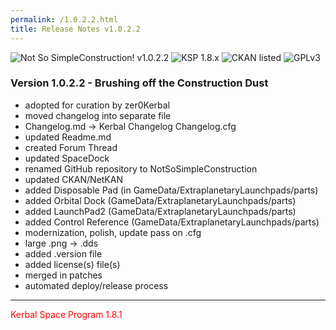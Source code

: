 ```yaml
---
permalink: /1.0.2.2.html
title: Release Notes v1.0.2.2
---
```


![Not So SimpleConstruction! v1.0.2.2](https://img.shields.io/badge/SimpleConstruction%20version-1.0.2.2-orange.svg?style=flat-square) ![KSP 1.8.x](https://img.shields.io/badge/KSP%20version-1.8.x-66ccff.svg?style=flat-square) ![CKAN listed](https://img.shields.io/badge/CKAN-Indexed-brightgreen.svg) ![GPLv3](https://img.shields.io/badge/license-GPLv3-success "GPLv3")

### Version 1.0.2.2 - Brushing off the Construction Dust

* adopted for curation by zer0Kerbal
* moved changelog into separate file
* Changelog.md -> Kerbal Changelog Changelog.cfg
* updated Readme.md
* created Forum Thread
* updated SpaceDock
* renamed GitHub repository to NotSoSimpleConstruction
* updated CKAN/NetKAN
* added Disposable Pad (in GameData/ExtraplanetaryLaunchpads/parts)
* added Orbital Dock (GameData/ExtraplanetaryLaunchpads/parts)
* added LaunchPad2 (GameData/ExtraplanetaryLaunchpads/parts)
* added Control Reference (GameData/ExtraplanetaryLaunchpads/parts)
* modernization, polish, update pass on .cfg
* large .png -> .dds
* added .version file
* added license(s) file(s)
* merged in patches
* automated deploy/release process

---

<p style="color: #FF0000;">Kerbal Space Program 1.8.1</p>

<!-- CC BY-NC-SA-4.0 by zer0Kerbal -->